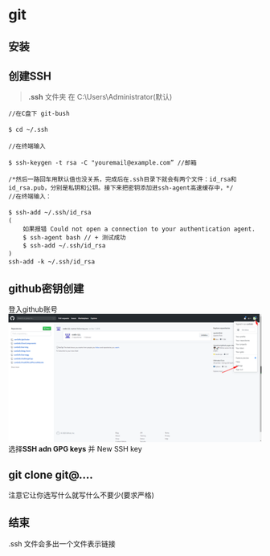 # git

## 安装

## 创建SSH

> **.ssh** 文件夹 在 C:\Users\Administrator(默认)  

```bush
//在C盘下 git-bush

$ cd ~/.ssh

//在终端输入

$ ssh-keygen -t rsa -C "youremail@example.com” //邮箱

/*然后一路回车用默认值也没关系，完成后在.ssh目录下就会有两个文件：id_rsa和id_rsa.pub，分别是私钥和公钥。接下来把密钥添加进ssh-agent高速缓存中，*/
//在终端输入：

$ ssh-add ~/.ssh/id_rsa
(
    如果报错 Could not open a connection to your authentication agent.
    $ ssh-agent bash // + 测试成功
    $ ssh-add ~/.ssh/id_rsa
)
ssh-add -k ~/.ssh/id_rsa
```

## github密钥创建
登入github账号
<img src="./github设置.png">
选择**SSH adn GPG keys**   并 New SSH key


## git clone git@....
注意它让你选写什么就写什么不要少(要求严格)


## 结束
.ssh 文件会多出一个文件表示链接
